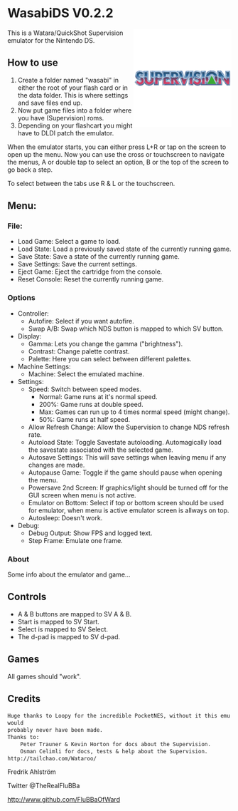 # WasabiDS V0.2.2

<img align="right" width="220" src="./logo.png" />

This is a Watara/QuickShot Supervision emulator for the Nintendo DS.

## How to use

1. Create a folder named "wasabi" in either the root of your flash card or in the data folder.
This is where settings and save files end up.
2. Now put game files into a folder where you have (Supervision) roms.
3. Depending on your flashcart you might have to DLDI patch the emulator.

When the emulator starts, you can either press L+R or tap on the screen to open
up the menu.
Now you can use the cross or touchscreen to navigate the menus, A or double tap
to select an option, B or the top of the screen to go back a step.

To select between the tabs use R & L or the touchscreen.

## Menu:

### File:
* Load Game: Select a game to load.
* Load State: Load a previously saved state of the currently running game.
* Save State: Save a state of the currently running game.
* Save Settings: Save the current settings.
* Eject Game: Eject the cartridge from the console.
* Reset Console: Reset the currently running game.

### Options

* Controller:
  * Autofire: Select if you want autofire.
  * Swap A/B: Swap which NDS button is mapped to which SV button.
* Display:
  * Gamma: Lets you change the gamma ("brightness").
  * Contrast: Change palette contrast.
  * Palette: Here you can select between different palettes.
* Machine Settings:
  * Machine: Select the emulated machine.
* Settings:
  * Speed: Switch between speed modes.
    * Normal: Game runs at it's normal speed.
    * 200%: Game runs at double speed.
    * Max: Games can run up to 4 times normal speed (might change).
    * 50%: Game runs at half speed.
  * Allow Refresh Change: Allow the Supervision to change NDS refresh rate.
  * Autoload State: Toggle Savestate autoloading. Automagically load the
   savestate associated with the selected game.
  * Autosave Settings: This will save settings when leaving menu if any
   changes are made.
  * Autopause Game: Toggle if the game should pause when opening the menu.
  * Powersave 2nd Screen: If graphics/light should be turned off for the GUI
   screen when menu is not active.
  * Emulator on Bottom: Select if top or bottom screen should be used for
   emulator, when menu is active emulator screen is allways on top.
  * Autosleep: Doesn't work.
* Debug:
  * Debug Output: Show FPS and logged text.
  * Step Frame: Emulate one frame.

### About

Some info about the emulator and game...

## Controls

* A & B buttons are mapped to SV A & B.
* Start is mapped to SV Start.
* Select is mapped to SV Select.
* The d-pad is mapped to SV d-pad.

## Games

All games should "work".

## Credits

```text
Huge thanks to Loopy for the incredible PocketNES, without it this emu would
probably never have been made.
Thanks to:
	Peter Trauner & Kevin Horton for docs about the Supervision.
	Osman Celimli for docs, tests & help about the Supervision. http://tailchao.com/Wataroo/
```

Fredrik Ahlström

Twitter @TheRealFluBBa

http://www.github.com/FluBBaOfWard
